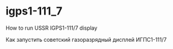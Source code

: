 # igps1-111_7
How to run USSR IGPS1-111/7 display

Как запустить советский газоразрядный дисплей ИГПС1-111/7
